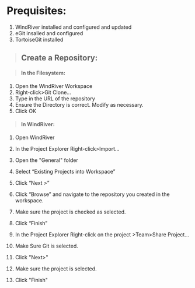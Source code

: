 # Prequisites: #

  1. WindRiver installed and configured and updated
  1. eGit insalled and configured
  1. TortoiseGit installed

> ## Create a Repository: ##

> #### In the Filesystem: ####
  1. Open the WindRiver Workspace
  1. Right-click>Git Clone...
  1. Type in the URL of the repository
  1. Ensure the Directory is correct. Modify as necessary.
  1. Click OK

> #### In WindRiver: ####
  1. Open WindRiver
  1. In the Project Explorer Right-click>Import...
  1. Open the "General" folder
  1. Select “Existing Projects into Workspace”
  1. Click “Next >”
  1. Click “Browse” and navigate to the repository you created in the workspace.
  1. Make sure the project is checked as selected.
  1. Click “Finish”

  1. In the Project Explorer Right-click on the project >Team>Share Project...
  1. Make Sure Git is selected.
  1. Click "Next>"
  1. Make sure the project is selected.
  1. Click "Finish"